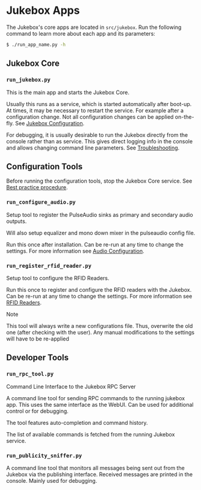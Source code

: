 # Jukebox Apps

The Jukebox\'s core apps are located in `src/jukebox`. Run the following
command to learn more about each app and its parameters:

``` bash
$ ./run_app_name.py -h
```

## Jukebox Core

### `run_jukebox.py`

This is the main app and starts the Jukebox Core.

Usually this runs as a service, which is started automatically after boot-up. At times, it may be necessary to restart the service. For example after a configuration change. Not all configuration changes can be applied on-the-fly. See [Jukebox Configuration](../builders/configuration.md#jukebox-configuration).

For debugging, it is usually desirable to run the Jukebox directly from the console rather than as service. This gives direct logging info in the console and allows changing command line parameters. See [Troubleshooting](../builders/troubleshooting.md).

## Configuration Tools

Before running the configuration tools, stop the Jukebox Core service.
See [Best practice procedure](../builders/configuration.md#best-practice-procedure).

### `run_configure_audio.py`

Setup tool to register the PulseAudio sinks as primary and secondary audio outputs.

Will also setup equalizer and mono down mixer in the pulseaudio config file.

Run this once after installation. Can be re-run at any time to change the settings. For more information see [Audio Configuration](../builders/audio.md).

### `run_register_rfid_reader.py`

Setup tool to configure the RFID Readers.

Run this once to register and configure the RFID readers with the Jukebox. Can be re-run at any time to change the settings. For more information see [RFID Readers](./rfid/README.md).

> [!NOTE]
> This tool will always write a new configurations file. Thus, overwrite the old one (after checking with the user). Any manual modifications to the settings will have to be re-applied

## Developer Tools

### `run_rpc_tool.py`

Command Line Interface to the Jukebox RPC Server

A command line tool for sending RPC commands to the running jukebox app. This uses the same interface as the WebUI. Can be used for additional control or for debugging.

The tool features auto-completion and command history.

The list of available commands is fetched from the running Jukebox service.

### `run_publicity_sniffer.py`

A command line tool that monitors all messages being sent out from the Jukebox via the publishing interface. Received messages are printed in the console. Mainly used for debugging.
